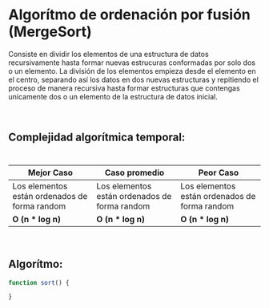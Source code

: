 # Algorítmo de ordenación por fusión (MergeSort)

Consiste en dividir los elementos de una estructura de datos recursivamente hasta formar nuevas estrucuras conformadas por solo dos o un elemento. La división de los elementos empieza desde el elemento en el centro, separando así los datos en dos nuevas estructuras y repitiendo el proceso de manera recursiva hasta formar estructuras que contengas unicamente dos o un elemento de la estructura de datos inicial.

<br> 

##  Complejidad algorítmica temporal: <br><br>

| Mejor Caso | Caso promedio | Peor Caso |
| --- | --- | --- |
| Los elementos están ordenados de forma random | Los elementos están ordenados de forma random | Los elementos están ordenados de forma random
| <strong>O (n * log n)</strong> | <strong>O (n * log n)</strong>  | <strong>O (n * log n)</strong> |

<br>


## Algorítmo:

```js
function sort() {

}
```